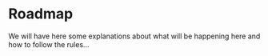 # Roadmap

We will have here some explanations about what will be happening here and how to follow the rules... 
